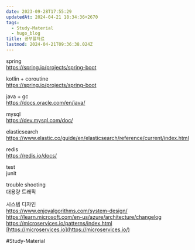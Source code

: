```yaml
---
date: 2023-09-28T17:55:29
updatedAt: 2024-04-21 18:34:36+2670
tags:
  - Study-Material
  - hugo_blog
title: 공부할자료
lastmod: 2024-04-21T09:36:38.024Z
---
```

spring\
<https://spring.io/projects/spring-boot>

kotlin + coroutine\
<https://spring.io/projects/spring-boot>

java + gc\
<https://docs.oracle.com/en/java/>

mysql\
<https://dev.mysql.com/doc/>

elasticsearch\
<https://www.elastic.co/guide/en/elasticsearch/reference/current/index.html>

redis\
<https://redis.io/docs/>

test\
junit

trouble shooting\
대용량 트래픽

시스템 디자인\
<https://www.enjoyalgorithms.com/system-design/>\
<https://learn.microsoft.com/en-us/azure/architecture/changelog>\
<https://microservices.io/patterns/index.html>\
[https://microservices.io](https://microservices.io/)

\#Study-Material
